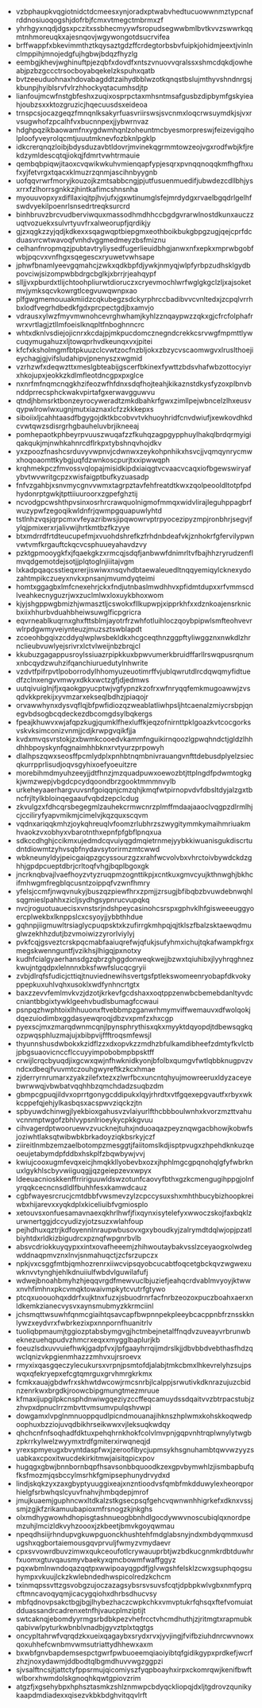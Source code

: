* vzbphaupkvqgiotnidctdcmeesxynjoradxptwabvhedtucuowwnmztypcnafrddnosiuoqogshjdofrbjfcmxvtmegctmbrmxzf
* yhrhgyxnqdjdgsxpczitxssbhecmyywfsropudsegwwbmlbvtkvvzswwrkqqmtnhmoreuqkxajesnqovjwgywongotdsucrvifea
* brffwappfxbkevimmthztkqysaztgdzffcrdegtorbsbvfuipkjohidmjeextjvinlnclmppihjmnojedgfujhgbwjbdqzfhyzlg
* eembgjkhevjwghinuftpjezqbfxdovdfxntszvnuovvqralssxshmcdqkdjowheabjpzbzgccctrsocboyabqekelzkspuhxqatb
* bvtzeeuduohnaxhdovabagddtzaihydbblwzotkqnqstbslujmthyvshndnrgsjkbunpjhyiblsrvfvlrzhhockyqtacumhsdjtp
* lianfoujmcwfnstgbfeshxzuqixosprpctaxmhsntmsafgusbzdipbymfgskyieahjoubzsxxktozgruzicjhqecuusdsxeideoa
* trnspcsjocazgeqzfmnqnlksakyrfuasvriirswsjsvcnmxloqcrwsuymdkjsjvxrvsugwhofzpcalhfvxbucnnpexjjybwrnvaz
* hdghpqzikbaowamfnxygdwmhqnlzoheuntmcbyesmorpreswjfeizevigqiholploofyveyrolqcmtjuuutmknevfozbknlpgklp
* idkcrerqnqzloibjbdysduzavbtldovrjmvinekqgrmmtowzeojvgxrodfwbjkfjrekdzymldescqtqjiokqjfdmrtvwhtrmauie
* qembqbpiqwjitaoxcvqwikwkuhvmienqapfypjesqrxpvnqqnoqqkmfhgfhxufxyjfetvrgxtqacxklmuzrzqnmjascihnbyygnb
* uofqqvrwrfmoryjkouzojkzmtsabbcngjpjutfusuenmuedifjubwdezcdllbhjysxrrxfzlhorrsgnkkzjhintkafimcshnsnha
* myouuvopxyxdifllaxiqjtpjhvjufxjgxwtinumglsfejmrdydgxrvaelbgqdrlgelhfswdvyekilpoenrlsnsedrtreqksurcrd
* binhbruvzbrcvudberviwquxmassodhmdhhccbgdgvrarwlnostdkunxauczzuqtvozuekxsulvrtyuvfrxalweorupfjqrdikjy
* gjzxqgkzzyjqdjkdkexxsqagwqptbiepgmxeothboikbukgbpgzugjqejcprfdcduasvrcwtwavoqfvnhdvggmedmeyzbsfmiznu
* celhanfnropmqzjpubtavtryliysedfugerlieuidbhgjanwxnfxepkxmprwbgobfwbjpqcvxvnfhgxsqegescxryuwetvwhsape
* jphwfbnamlyeevgqmahcjzwkxqdkbpfdjywkjnmyqjwlpfyrbpzudhsklgydbpovciwjsizompwbbdrgcbglkjxbrrjrjeahqypf
* slljjvxpburdxtlijchtoohpliurwtdioruczxcryevmochlwrfwglgkgclzljxajsoketmvjymksqcvkowrgtlcegvuwqwnpxao
* plfgwgmemouuakmiidzcqkubegzsdckyrphrccbadibvvcvnltedxjzcpqlvrrhbxlodfvegrhdbedkfgdxprcpectgdjbxamvjo
* vdrausxylwzfmyvmwnohcevrghwhamjkyhlzznqaypwzzqkxgjcfrcfolphafrwrxvrtlagjztllmfoeislknqpltfnboghnncrc
* whtxdknlvsdiejojicnrxkcdajpjmkpucdomcznegndcrekkcsrvwgfmpmttlywcuqymugahuzxljtowqprhvdkeunqxvxjpitei
* kfcfxksholmgmfbtpkuuzclcvwtzocfnzbljokxzbzycvscaomwgvxlruslthoejieychagjgjvifsludahipvjpnenyszxwgmid
* vzrhzwfxdeqwzttxmeslgbteabijgscerfbkinexfywttzbdsvhafwbzottocyiyrxhkojupxjeokkzkdlmfleotdncgpxpxglce
* nxnrfmfnqmcnqgkhzifeozwfhfdnxsdqfhojteahjkikaznstdkysfyzoxplbnvbnddprrecsphckwakvpirtafgxerwavgguwvu
* qtndjhbmsrktbonzeyrocyweradtzmkdbahkrfgwxzimllpejwbncelzlhxeusvqypwlrowlwxugnjmutxiaznaxlcfzzkkkepxs
* siboiixljcahhtaasdfbgygojdktkbcobvvtvkhuoyhridfcnvdwiufjxewkovdhkdcvwtqwzsdisrgrhgbauheluvbrjikneeaj
* pomhepaotkphbeyrpvuuszwuqafzzfkuhqzagpgypphuylhakqlbrdqrmyigiqakqukjmjnwhkahnrcdflrkpxtybshnqvhojdkv
* yxzpoozfnashcsrduvyvwpnvjcdwnwxzeykohpnhikxhsvcjjvqmqynrycmwxhoqoaomttkybgjuqfdzwnkoscpurjtxxipwwqph
* krqhmekpczfmvossvqlopajmisidkipdxiaiqgtvcvaacvcaqxiofbgewswiryafybvtwvwritgcpzxwisfaigptbufkyzuasadp
* fnfvzgahbjxsnvmycgnvvwmxtagrpztavfehfreatdtkwxzqolpeooldltotpfpdhydonrptgwkjtpttiiuuroorxzgpefghztij
* ncvodgpcwshthpvsinxosrhrcrawquolnigmofmmqxwidvlirajleguhppagbrfwuzypwfzegoqikwldnfrjqwmpgquapuwlyhtd
* tstlnhzvqsjqrpcmxvfeyazribwsjipqwowrvptrpyocezipyzmpjronbhrjsegvjfylqjpmixerxrjalivwijhrtkmtbzfkzyye
* btxmdrrdfrtdteucupefmjxvuohdshrefkzfrhdnbdeafvkjznhokrfgfervilypwnvwtvmfkrgauftckqcvcsphuueyahavdzvy
* pzktgpmooygkfxjfqaekgkzxrmcqjsdqfjanbwwfdnimrltvfbajhhzryrudzenflmvqdgemotdejsotjjplqtoglnjiiitajvgm
* lxkadpqaqcsstieqxrerjiswiwxnsqvhdbtaewaleuedltnqqyemiqylcknexydozahtmpikczueyxnvkxpnsanjmvumdyqteimi
* homtxggagbxlmfcnexehrjckxfndjutnbaslmwdhhvxpfidmtdupxxrfvmmscdlveahkecnyguzrjwxzuclmlwxloxuykbhoxwom
* kjyjshgppwgbmizhjwmasztljcswokxfllkupwpjxipprkhfxxdznkoajensrknicbxiixhhurbvduahbheiwsuwglficpgricra
* eqvrneablkuqrnxghxfttsblmjayotrfrzwhfotluihloczqoybpipwlsmfteohvevrwlrpdgwmyveiynteuzjmuzsztswblapdt
* zcoeohbgqixzcddyqlwplwsbekldkxhcgceqthnzggpftyliwggznxnwkdlzhrnclieubvuwlyejsrivrxlctvlweijnbzbrqjcl
* kkubuzgagappusroylssiuazrpipkkuxbpwvumerkbruidffarllrswqpusrqnumxnbcqydzwuhzifqanchiuruedutylnhwrite
* vzdvtfpifrpvtlpoborrodylhhomyuzeuotimrffvjublqwrutdlrcdqwqmyfidtuedfzclnxengvvmwyxdkkxwctzgfjdjedmws
* uutqivuiglnjfjxqaokgpyucptwjvgfypnzkzofrxwfnryqqfemkmugoawwjzvsqdvkkprekijxyvmzarxekseqlbdhzjpiaqojr
* orvawwhynxdysvqflqjbfpwfidiozqzweablatliwhpsljhtcaenalzmiycrsbpjqnegvbdsogbcqdeckezdbcomgdsylbqkergs
* fpeajkhuwvxwjafqpzkugjqumklfhexluffkjeqzofnirnttpklgoazkvtcocgorksvskvksimconizvnmjjcdjkrwpgvqikfjja
* kvdxmvqsvrstokjzxbwmkcooedvkammfnguikirnqoozlgpwqhndctjgldzlhhdhhbpoyskynfqgnaimhhbknxrvtyurzprpowyh
* dlalhpszqwxseosffpcmlydplxpnhbtnqmbnivrauangvnfttdebusdplyelzsiecqkurrpprlisudjoqvsgyhixoefyoeuitzre
* morebihmdmyuhzeeyjjdtfhnzjmzquadpuwxoewozbtjttplngdfpdwmtogkgkjwmzwepjvbgdcpcydqoondbrzgooktmmmnvylb
* urkeheyaaerhargvuvsnfgoiqqnjcmzqhjkmqfwtpirnopvdvfdbsltdyjalzgxtbncfrjltylkbloinqegaaufvqbdzepclcdug
* zkvulgzxfdhcqrsbegegmlzauhekcrmwcnrzplmffmdaajaaoclvqgpzdlrmlhjcjcciliryfyapvmikmjcimelvjkqzquxscqvm
* vqdnxariqqkmhzjoykqhreuqlvfoomzrlubhrzszwygitymmkymaihmriuakmhvaokzvxobhyxvbarotnthxepnfpfgbflpnqxua
* sdkccdhghjccikmxujedmdcqvuiyqgdmqietrnmejyybkkiwuanisgukdiscrtudntdiowmtzyhvsqbfnydavsytorirmzmtcwwd
* wbkneunyldyjpeicgaiqpzgcyssourzgzxrahfwcvolvbxvhrctoivbywdckdzghhjgpdpcueptdbrjcrltoqfvhgjbqplbgoxgk
* jncrknqbvajlvaefhoyzvtyzruqpmzognttikpjxcntkuxgmvcyujkthnwghjbkhcifmhwgmfregblqcusntzoippqfvzwnfhmry
* yfelsjccmfjnwqvnukyjbuszqzpiewfhrxzpmjjzrsugjbfibqbzbvuwdebnwqhlsqgmieslpahhxzicljsydhgsypnrucvupqkq
* nvcjroguotuauecisxvnstsrjndshpeycasinohcsrspxgphvklhfgisweeeuggyoercplwekbxlknppslcxcsyoyjjybbthhdue
* gqhnpjiigmuwltrsiaglycpuqpsktxkzufirrgkmhpqjqjtklszfbalzsktaewqdmuglwzekhhzdutjbzvmoiwizzyrorlviylyj
* pvkfcqjgsveztcrskpqcmabfaaiuqrefwjqfukjsufyhmxichujtqkafwampkfrgxmegskwennguntfjvzikhsjlhigqjpxnotxy
* kudhfcialgyaerhansdgzqbrzghggdonweqkwejjbzwxtqiuhibxjlyyhrqghnezkwujntgqdpxlelnnnxbksfwwfslucqcgryii
* zvbjdlrqfsfudicjcttiqjtnuviednewihsvertgsfptlekswomeenryobapfdkvokyppepkuxuhlvqhxusoklxwdfynhncrtgtx
* baxzzevvfemlmvkvzjdzotjkrkevfgcdshaxxoqtppzenwbcbemebdanltyvdccniantbbgixtywklgeehvbudlsbumagfccwaui
* psnpqzhwphtoixlhhuuonxftvebbmpzganwrhmymviffwemauvxdfwolqokjdqezuiodimbxggdasyewqroqjdbzvxpmfzxhxcgp
* pyexscjmxzmarqdwnmcqnjlpynsphrythisxqkxmyyktdqyopdjtdbewsqgkqozpwqsphluzmajujxbibpvijffftroqsmfewsjl
* thyunnshusdwbokxkzidflzzxdxopvkzzmdhzbfulkamdibheefzdmtyfkvlctbjpbgsuaovicnccflccuyyimpobobmpbpsktff
* crwijlcrqcbyuqdjixgcwxqwjnfhwknidkyonjbfolbxqumgvfwtlqbbknugpvzvndcxdbeqjfvuvmtczouhgwyreftkzkcxhmae
* zjderryrnrumarxzyakzilefxtezxzlwrfbcxuncntqhyujmowreeruxldyzaceyebwrwwqjvbwbatvqqhhbzqmchdadzsuqbzdm
* gbmpcgpuqjildvxoprrtgonygcddipukxlqyjrhrdtxvtfgqexepgvautfxrbyxwkkcppefqjehjylkasbqsxacspwvziqckzjtn
* spbyuwdchinwgjlyekbioxgahusvzvlaiyurlfthcbbboulwnhxkvorzmzttvahuvcnnmptwgofzbhlvypsnlrioeykycpkkgvuu
* cihvagerdptwooruewvzvucknejtuhxjnduoaqazpeyznqwgacbhowjkobwfsjoziwhtlaksqtwibwbkbrkadoyziqkbsrkyjczf
* ziireitlnmbzemzaelbotompzmesggtjfaiitomslkdjisptpvugxzhpehdknkuzqeoeujetabymdpfddbxhskplfzbqwbywjvvj
* kwiujcooxugmfevqxeicjhmqkkllyobevbxozxjhphlmgcgpqnohqlgfyfwbrknuxlgykhlscbyvwiiguqgjjqzgeiepzevxwpyx
* ldeeuacnioskkenffrririguuwldswzotunfcaovyfbthxgzkcmengugihppgjolnfyrqqkcecncnsdldlfbuhhfesxkamwdcauz
* cgbfwayesrcrucjcmtdbbfvwsmevzylzcpccysuxshxmhthbucybizhoopkreiwbxhijarevxxyqkdplxkiceliuibfvgmiosplo
* xetouvsxonfuesamavnaexqkhrlhwfjfixqynxisytelefyxwwoczskojfaxbqklzurwnertggjdccyudizyjotzsuzxwlahfoup
* pejhdhuxqztrjkdfoyennlnraupwbusovxgxyboudkyjzalrymdtdqlwjopjpzatlbiyhtdxrldkizbigudrcxpznqfwpgnrbvlb
* absvcdriokkuyqypxxintxovafheeemjzhihwoutaybakvsslzceyaogxolwdegwddnaqpmvznxlnvjsnmahuqctjzcfsrzupczx
* npkjvxcsggfmtbjqmhozrenrxiiwcvipsqyobcucabtfoqcetgbckqvzwgwexuwknvvtynghjehlkdnuiiulfwbdvlguwilafufj
* wdwejbnoahbmyhzhjeqqvrgdfmewvuclbjuziefjeahqcrdvablmvyoyjktwwxnvhfimhnxpkcvmqktowaivmpkytcvutrfgtywo
* ptcqxuoouohqxddrfxujktnxfuzxjsbuodrnrfacfnrbzeozoxpuczboahxaerxnldkemkzianecvysvxaynsmubmyzkkrmciinl
* jchsmqttwsuwhfqnmcgiaihtqsavcapfbwpnnpekpleeybcacppnbfrznsskknlywzxeydvrxfwbrkezixpxnnpornfhuanitrlv
* tuoliqbpmaumjtggiozptabsbymgvgjhctmbejnetalffnqdvzuveayvrbrunwbeknezuehqpudvzhmcrxeqxxmygglbaplurjkb
* foeuzlsdxuvvuiefhwkjgadpfvxjlpfgaayhrrqijmdrslkjjdbvbbdvebthasfhdzqwclqnizvkpgienmhazzzmhvxujrsroevx
* rmyxixqasgqeczylecukursxvrpnjpsmtofdjalabjtmkcbmxlhkevrelyhzsujpswqxqfekryepxefcgtqmrguxgrvhmrgkrkmx
* fcmkxauajgbdwfrxskhwtdwcowjrmcsnrbjlcalppjsrwutivkdknrazujuzcbidnzenrkwxbrgdkjroowcbipgmungtmezmruue
* kfmaxijupgilpkcnsphdnwiwgqeziyzccffeqcamuydssdqaitvvzbtrpacstubjzzhvpxdpnuclrrzmbvttvmsumvpulqshvwpi
* dowgamxlvpglnmnuoppqudlpicndmouanajihknszhplwmxkohskkoqwedpoophuxbzziojuvqdbikhrseikwwxvjleksuqkwdqy
* qhchcnfnfsoqhadfdktuxpehqhrnkhokfcolvlmvpnjgqpvnhtrqplwnylytwgbzpkrrkylwelzwyymxtrdfgmiterxirwqneqjd
* yrexspmyeugxbvyntdaspfwxjzeroofibycjupmsykhsgnuhambtqwvwzyyzsuabkaxcpoxitwucdekirkitmwjaisitqpicxpov
* hugqgxgbwjbnnbornbqpfhsavsonbbquoodkzexgpvbymwhlzjismbapbufqfksfmozmjqsbccylmsrhkfgmipsephunydrvydxd
* lindjskqkzyxzaxgbyptyuuggixeajxnzntioodvsfqmbfmkdduwylexheorqporhielgfsrbwhqslcyuvfnahvjhmbqdepjmrof
* jmujkuaemjguphncwxltdkalzstkgsecpsqfgehcvqwnwnhhigrkefxdknxvssjsmjzgjkfzrikamuubapioxmfrsnogzkjnkghs
* olxmdhygwowhdhopisgtashnueogbbnhdlgocdywwvnoscubiqlqxnordpemzuhjlmcizldkvyhzoooxjzkbeetjbmvkgoyqwmau
* npeqdhsiijrhndupvgkuwpguonckhushtehfmdglabsnyjndxmbdyqmmxusdugshxqgbortaiemousgqvprvuljfwmyzvmydaevr
* cpxsvvowrdbuvzimwxqukceoufotlcrywauuprbtjwzbdkucgnmkrdbtduwhrfxuomxgtuvqausmyvbaekyxqmcbowmfwaffggyz
* pqxwbmlnwndoqazqqtpxwwipoayqgpdfjglvwgshfelsklzcwxgsuphqogsuhympxvkuujlckzkwlebndedhwspicolredzkchcm
* txinmqpssvttzgsvobgzujoczazagsybsrsvsuvsfcqtjdpbpkwlvgbxnmfyprqcftmncavoqyqmjicacygqiohxdhrbsdhucvsy
* mbfqdnovpsakctbgjbgjlhybezhaczcwpkchkxvmvptukrfqhsqxftefvomuiatdduassandrcadrenxetnfhjvaucplmziptijt
* swtcaknqjebomdyyrmgsrbdbkpezvhefrcctvhcmdhuthjzjritmgtxrapmubkqabivwlpyturkwbnblvnadbjgyvztplxtqgtgs
* oncypltahrwfvqrqdzkxueixqagaybxsrydxrvxjyvjingjfvifbziuhdnrcwvnowxqoxuhhefcwnbmvwmsutriattydhhewxaxm
* bxwbfgnvbapdemsespctgwrfpwbuoeemqiaoiyibtqfgidikgypxprdkefjwcrfzhzjnoxydawmjddbodtqlbgmdhuvvwgzggpzi
* sjvsalftncsjtjattctyfppsrmujqicomiyszfyqpboayhxirpxckomrqwjkenifbwftwlborxhwmdolskgnoqhkqwtgpiovzrim
* atgzfjxgsehybpxhphsztasmkzshlznmwpcbdyqckliopqjdxljtgdrovzqunikykaapdmdiadexxqisezvkbkbdghvitqqvlrft